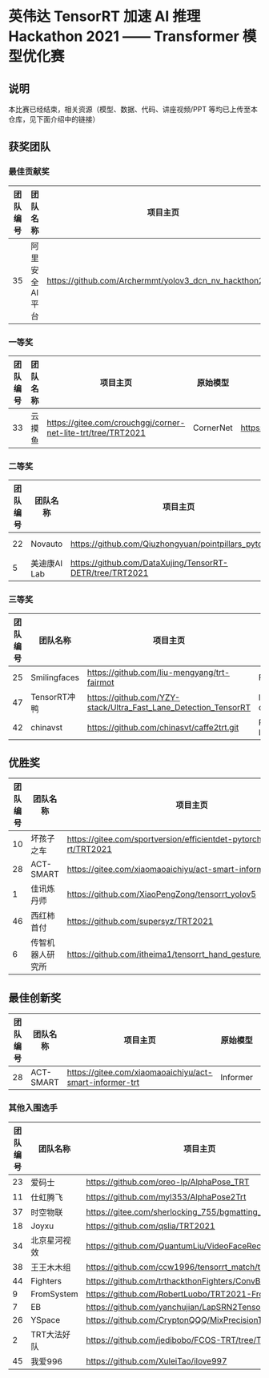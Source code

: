 # 英伟达 TensorRT 加速 AI 推理 Hackathon 2021 —— Transformer 模型优化赛

## 说明

本比赛已经结束，相关资源（模型、数据、代码、讲座视频/PPT 等均已上传至本仓库，见下面介绍中的链接）

## 获奖团队

### 最佳贡献奖

| 团队编号 | 团队名称       | 项目主页                                                | 原始模型 | 证书                                            | 提取码 |
| -------- | -------------- | ------------------------------------------------------- | -------- | ----------------------------------------------- | ------ |
| 35       | 阿里安全AI平台 | https://github.com/Archermmt/yolov3_dcn_nv_hackthon2021 | yolo v3  | https://pan.baidu.com/s/14gyrKVsCcIRiHDBlWsPyXg | 8jlb   |

### 一等奖
| 团队编号 | 团队名称 | 项目主页                                                     | 原始模型  | 证书                                            | 提取码 |
| -------- | -------- | ------------------------------------------------------------ | --------- | ----------------------------------------------- | ------ |
| 33       | 云摸鱼   | https://gitee.com/crouchggj/corner-net-lite-trt/tree/TRT2021 | CornerNet | https://pan.baidu.com/s/1XZ7LuF8Gvv3zOIGnn9H9Bg | gzmu   |

### 二等奖

| 团队编号 | 团队名称     | 项目主页                                                 | 原始模型     | 证书                                            | 提取码 |
| -------- | ------------ | -------------------------------------------------------- | ------------ | ----------------------------------------------- | ------ |
| 22       | Novauto      | https://github.com/Qiuzhongyuan/pointpillars_pytorch_trt | PointPillars | https://pan.baidu.com/s/1V9-BPNp4CxNIOpoxEhkiFw | t1zp   |
| 5        | 美迪康AI Lab | https://github.com/DataXujing/TensorRT-DETR/tree/TRT2021 | DETR         | https://pan.baidu.com/s/1JlYyJVTt6EJUIN1_UbhQDw | dlm5   |

### 三等奖

| 团队编号 | 团队名称     | 项目主页                                                     | 原始模型       | 证书                                            | 提取码 |
| -------- | ------------ | ------------------------------------------------------------ | -------------- | ----------------------------------------------- | ------ |
| 25       | Smilingfaces | https://github.com/liu-mengyang/trt-fairmot                  | FairMOT        | https://pan.baidu.com/s/1cNBC9ZGMaeFWqwVsnC4Akw | 1u0n   |
| 47       | TensorRT冲鸭 | https://github.com/YZY-stack/Ultra_Fast_Lane_Detection_TensorRT | lane detection | https://pan.baidu.com/s/1UI7zD3NMYo2icaRUvSTpBg | 37ty   |
| 42       | chinavst     | https://github.com/chinasvt/caffe2trt.git                    | ResNet50-IBN-A | https://pan.baidu.com/s/1Ceyp1PlpLJ-5BezQGkgR-A | 80em   |

## 优胜奖

| 团队编号 | 团队名称         | 项目主页                                                     | 原始模型                | 证书                                            | 提取码 |
| -------- | ---------------- | ------------------------------------------------------------ | ----------------------- | ----------------------------------------------- | ------ |
| 10       | 坏孩子之车       | https://gitee.com/sportversion/efficientdet-pytorch2t-tensor-rt/TRT2021 | EfficientNet + DeepSort | https://pan.baidu.com/s/15cS6Dn6L1psWJKK3TmcPjw | yyfx   |
| 28       | ACT-SMART        | https://gitee.com/xiaomaoaichiyu/act-smart-informer-trt      | Informer                | https://pan.baidu.com/s/1DMuz1LxEzyTwcV-7GGaVTA | q86a   |
| 1        | 佳讯炼丹师       | https://github.com/XiaoPengZong/tensorrt_yolov5              | yolo v5                 | https://pan.baidu.com/s/1-m8EZrqn8OzdwJiVfsbiKw | ok9y   |
| 46       | 西红柿首付       | https://github.com/supersyz/TRT2021                          | PanopticFCN             | https://pan.baidu.com/s/1ZHpRzi60tK0YEnURbQB-_Q | s3nd   |
| 6        | 传智机器人研究所 | https://github.com/itheima1/tensorrt_hand_gesture/tree/TRT2021 | yolov5                  | https://pan.baidu.com/s/169_ks8XQBmDB5qL9URdHYA | abwd   |

## 最佳创新奖

| 团队编号 | 团队名称  | 项目主页                                                | 原始模型 | 证书                                             | 提取码 |
| -------- | --------- | ------------------------------------------------------- | -------- | ------------------------------------------------ | ------ |
| 28       | ACT-SMART | https://gitee.com/xiaomaoaichiyu/act-smart-informer-trt | Informer | /https://pan.baidu.com/s/1DMuz1LxEzyTwcV-7GGaVTA | q86a   |

### 其他入围选手

| 团队编号 | 团队名称     | 项目主页                                               | 原始模型                            | 证书                                            | 提取码 |
| -------- | ------------ | ------------------------------------------------------ | ----------------------------------- | ----------------------------------------------- | ------ |
| 23       | 爱码士       | https://github.com/oreo-lp/AlphaPose_TRT               | AlphaPose                           | https://pan.baidu.com/s/1Uyrv4OSUplYRIGzFyYLTLg | arab   |
| 11       | 仕虹腾飞     | https://github.com/myl353/AlphaPose2Trt                | AlphaPose                           | https://pan.baidu.com/s/1TlvWkYGqzqz5gWXia1uLnA | x81o   |
| 37       | 时空物联     | https://gitee.com/sherlocking_755/bgmatting_trt        | BackgroundMattingV2                 | https://pan.baidu.com/s/1JnFRF2hxNfi-xBeBXTZ82w | k8u3   |
| 18       | Joyxu        | https://github.com/qslia/TRT2021                       | Scaled yolov4                       | https://pan.baidu.com/s/1eL_EqbsO0SsLifkKL5j74Q | eaxz   |
| 34       | 北京星河视效 | https://github.com/QuantumLiu/VideoFaceRecog_TRT       | retinaface，arcface（基于resnet50） | https://pan.baidu.com/s/1ydER8wkt_VEfcFHYS6I7WA | juk3   |
| 38       | 王王木木组   | https://github.com/ccw1996/tensorrt_match/tree/TRT2021 | YOLOF                               | https://pan.baidu.com/s/1mPYuwXPU1gX68dntOOw0Wg | h4xy   |
| 44       | Fighters     | https://github.com/trthackthonFighters/ConvBert        | ConvBERT                            | https://pan.baidu.com/s/1SU6j6RAghe6N-5ASZS3wWQ | 5car   |
| 9        | FromSystem   | https://github.com/RobertLuobo/TRT2021-FromSystem      | OpenPose                            | https://pan.baidu.com/s/1Y5FEmqeMzTVfTeyJDrEznQ | gili   |
| 7        | EB           | https://github.com/yanchujian/LapSRN2TensorRT_TRT2021  | LapSRN                              | https://pan.baidu.com/s/1ZjcAngqJ1RCpzEWfkUp0Fw | sstp   |
| 26       | YSpace       | https://github.com/CryptonQQQ/MixPrecisionTrt          | YOLO v5                             | https://pan.baidu.com/s/1AMiI1Lg7IrtnVGuQ4PKlYw | 0gtm   |
| 2        | TRT大法好队  | https://github.com/jedibobo/FCOS-TRT/tree/TRT2021      | FCOS或CenterNet                     | https://pan.baidu.com/s/1egBjP41zi4ypwhBpvGL85Q | 2yrj   |
| 45       | 我爱996      | https://github.com/XuleiTao/ilove997                   | FPN+Faster-rcnn                     | https://pan.baidu.com/s/1Yyp4R3PZumRLOhmycS_ijA | 7z0m   |


